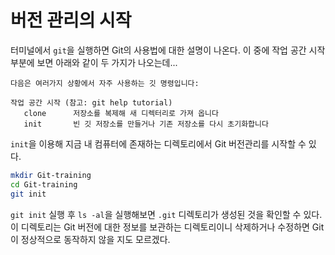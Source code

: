 # 버전 관리의 시작

터미널에서 `git`을 실행하면 Git의 사용법에 대한 설명이 나온다.
이 중에 작업 공간 시작 부분에 보면 아래와 같이 두 가지가 나오는데...
```
다음은 여러가지 상황에서 자주 사용하는 깃 명령입니다:

작업 공간 시작 (참고: git help tutorial)
   clone      저장소를 복제해 새 디렉터리로 가져 옵니다
   init       빈 깃 저장소를 만들거나 기존 저장소를 다시 초기화합니다
```

`init`을 이용해 지금 내 컴퓨터에 존재하는 디렉토리에서 Git 버전관리를 시작할 수 있다.
```bash
mkdir Git-training
cd Git-training
git init
```

`git init` 실행 후 `ls -al`을 실행해보면 `.git` 디렉토리가 생성된 것을 확인할 수 있다. 이 디렉토리는 Git 버전에 대한 정보를 보관하는 디렉토리이니 삭제하거나 수정하면 Git이 정상적으로 동작하지 않을 지도 모르겠다.

